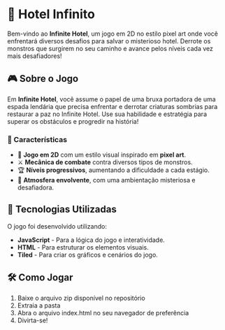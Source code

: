 # 🏨 Hotel Infinito

Bem-vindo ao **Infinite Hotel**, um jogo em 2D no estilo pixel art onde você enfrentará diversos desafios para salvar o misterioso hotel. Derrote os monstros que surgirem no seu caminho e avance pelos níveis cada vez mais desafiadores!

## 🎮 Sobre o Jogo

Em **Infinite Hotel**, você assume o papel de uma bruxa portadora de uma espada lendária que precisa enfrentar e derrotar criaturas sombrias para restaurar a paz no Infinite Hotel. Use sua habilidade e estratégia para superar os obstáculos e progredir na história!

### 🔹 Características
- 🎨 **Jogo em 2D** com um estilo visual inspirado em **pixel art**.
- ⚔️ **Mecânica de combate** contra diversos tipos de monstros.
- 🏆 **Níveis progressivos**, aumentando a dificuldade a cada estágio.
- 🌌 **Atmosfera envolvente**, com uma ambientação misteriosa e desafiadora.

## 🚀 Tecnologias Utilizadas

O jogo foi desenvolvido utilizando:
- **JavaScript** - Para a lógica do jogo e interatividade.
- **HTML** - Para estruturar os elementos visuais.
- **Tiled** - Para criar os gráficos e cenários do jogo.

## 🛠 Como Jogar

1. Baixe o arquivo zip disponível no repositório
2. Extraia a pasta
3. Abra o arquivo index.html no seu navegador de preferência
4. Divirta-se!


